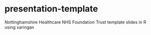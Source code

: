 # presentation-template
Nottinghamshire Healthcare NHS Foundation Trust template slides in R using xaringan
